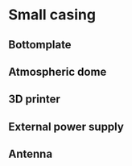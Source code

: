 # Small casing

## Bottomplate


## Atmospheric dome


## 3D printer


## External power supply


## Antenna


